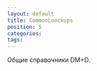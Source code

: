 ```yaml
---
layout: default
title: CommonLoockups
position: 5
categories: 
tags: 
---
```


Общие справочники DM+D.

 



 

 

